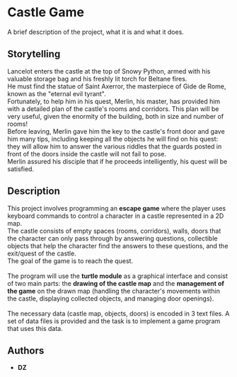 # Castle Game

A brief description of the project, what it is and what it does.

## Storytelling

Lancelot enters the castle at the top of Snowy Python, armed with his valuable storage bag 
and his freshly lit torch for Beltane fires.<br>
He must find the statue of Saint Axerror, the masterpiece of Gide de Rome, known as the "eternal evil tyrant".<br> 
Fortunately, to help him in his quest, Merlin, his master, has provided him with a detailed plan 
of the castle's rooms and corridors. 
This plan will be very useful, given the enormity of the building, both in size and number of rooms!<br>
Before leaving, Merlin gave him the key to the castle's front door and gave him many tips, 
including keeping all the objects he will find on his quest: 
they will allow him to answer the various riddles that the guards posted in front of the doors 
inside the castle will not fail to pose.<br>
Merlin assured his disciple that if he proceeds intelligently, his quest will be satisfied.

## Description

This project involves programming an **escape game**
where the player uses keyboard commands to control a character in a castle represented in a 2D map.<br>
The castle consists of empty spaces (rooms, corridors), walls, doors
that the character can only pass through by answering questions,
collectible objects that help the character find the answers to these questions,
and the exit/quest of the castle.<br>
The goal of the game is to reach the quest.<br><br>
The program will use the **turtle module** as a graphical interface and consist of two main parts:
the **drawing of the castle map** and the **management of the game** on the drawn map
(handling the character's movements within the castle, displaying collected objects, and managing door openings).<br><br>
The necessary data (castle map, objects, doors) is encoded in 3 text files.
A set of data files is provided and the task is to implement a game program that uses this data.

## Authors
* **DZ** 

